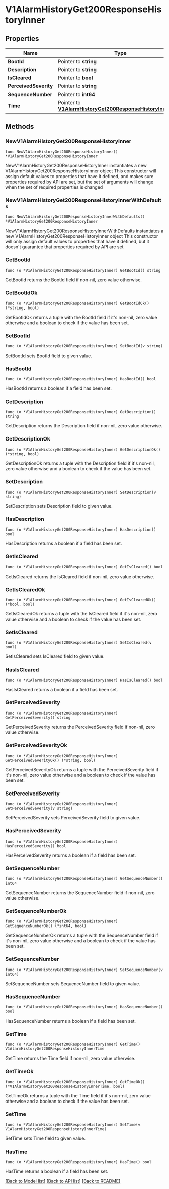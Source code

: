 # V1AlarmHistoryGet200ResponseHistoryInner

## Properties

Name | Type | Description | Notes
------------ | ------------- | ------------- | -------------
**BootId** | Pointer to **string** |  | [optional] 
**Description** | Pointer to **string** |  | [optional] 
**IsCleared** | Pointer to **bool** |  | [optional] 
**PerceivedSeverity** | Pointer to **string** |  | [optional] 
**SequenceNumber** | Pointer to **int64** |  | [optional] 
**Time** | Pointer to [**V1AlarmHistoryGet200ResponseHistoryInnerTime**](V1AlarmHistoryGet200ResponseHistoryInnerTime.md) |  | [optional] 

## Methods

### NewV1AlarmHistoryGet200ResponseHistoryInner

`func NewV1AlarmHistoryGet200ResponseHistoryInner() *V1AlarmHistoryGet200ResponseHistoryInner`

NewV1AlarmHistoryGet200ResponseHistoryInner instantiates a new V1AlarmHistoryGet200ResponseHistoryInner object
This constructor will assign default values to properties that have it defined,
and makes sure properties required by API are set, but the set of arguments
will change when the set of required properties is changed

### NewV1AlarmHistoryGet200ResponseHistoryInnerWithDefaults

`func NewV1AlarmHistoryGet200ResponseHistoryInnerWithDefaults() *V1AlarmHistoryGet200ResponseHistoryInner`

NewV1AlarmHistoryGet200ResponseHistoryInnerWithDefaults instantiates a new V1AlarmHistoryGet200ResponseHistoryInner object
This constructor will only assign default values to properties that have it defined,
but it doesn't guarantee that properties required by API are set

### GetBootId

`func (o *V1AlarmHistoryGet200ResponseHistoryInner) GetBootId() string`

GetBootId returns the BootId field if non-nil, zero value otherwise.

### GetBootIdOk

`func (o *V1AlarmHistoryGet200ResponseHistoryInner) GetBootIdOk() (*string, bool)`

GetBootIdOk returns a tuple with the BootId field if it's non-nil, zero value otherwise
and a boolean to check if the value has been set.

### SetBootId

`func (o *V1AlarmHistoryGet200ResponseHistoryInner) SetBootId(v string)`

SetBootId sets BootId field to given value.

### HasBootId

`func (o *V1AlarmHistoryGet200ResponseHistoryInner) HasBootId() bool`

HasBootId returns a boolean if a field has been set.

### GetDescription

`func (o *V1AlarmHistoryGet200ResponseHistoryInner) GetDescription() string`

GetDescription returns the Description field if non-nil, zero value otherwise.

### GetDescriptionOk

`func (o *V1AlarmHistoryGet200ResponseHistoryInner) GetDescriptionOk() (*string, bool)`

GetDescriptionOk returns a tuple with the Description field if it's non-nil, zero value otherwise
and a boolean to check if the value has been set.

### SetDescription

`func (o *V1AlarmHistoryGet200ResponseHistoryInner) SetDescription(v string)`

SetDescription sets Description field to given value.

### HasDescription

`func (o *V1AlarmHistoryGet200ResponseHistoryInner) HasDescription() bool`

HasDescription returns a boolean if a field has been set.

### GetIsCleared

`func (o *V1AlarmHistoryGet200ResponseHistoryInner) GetIsCleared() bool`

GetIsCleared returns the IsCleared field if non-nil, zero value otherwise.

### GetIsClearedOk

`func (o *V1AlarmHistoryGet200ResponseHistoryInner) GetIsClearedOk() (*bool, bool)`

GetIsClearedOk returns a tuple with the IsCleared field if it's non-nil, zero value otherwise
and a boolean to check if the value has been set.

### SetIsCleared

`func (o *V1AlarmHistoryGet200ResponseHistoryInner) SetIsCleared(v bool)`

SetIsCleared sets IsCleared field to given value.

### HasIsCleared

`func (o *V1AlarmHistoryGet200ResponseHistoryInner) HasIsCleared() bool`

HasIsCleared returns a boolean if a field has been set.

### GetPerceivedSeverity

`func (o *V1AlarmHistoryGet200ResponseHistoryInner) GetPerceivedSeverity() string`

GetPerceivedSeverity returns the PerceivedSeverity field if non-nil, zero value otherwise.

### GetPerceivedSeverityOk

`func (o *V1AlarmHistoryGet200ResponseHistoryInner) GetPerceivedSeverityOk() (*string, bool)`

GetPerceivedSeverityOk returns a tuple with the PerceivedSeverity field if it's non-nil, zero value otherwise
and a boolean to check if the value has been set.

### SetPerceivedSeverity

`func (o *V1AlarmHistoryGet200ResponseHistoryInner) SetPerceivedSeverity(v string)`

SetPerceivedSeverity sets PerceivedSeverity field to given value.

### HasPerceivedSeverity

`func (o *V1AlarmHistoryGet200ResponseHistoryInner) HasPerceivedSeverity() bool`

HasPerceivedSeverity returns a boolean if a field has been set.

### GetSequenceNumber

`func (o *V1AlarmHistoryGet200ResponseHistoryInner) GetSequenceNumber() int64`

GetSequenceNumber returns the SequenceNumber field if non-nil, zero value otherwise.

### GetSequenceNumberOk

`func (o *V1AlarmHistoryGet200ResponseHistoryInner) GetSequenceNumberOk() (*int64, bool)`

GetSequenceNumberOk returns a tuple with the SequenceNumber field if it's non-nil, zero value otherwise
and a boolean to check if the value has been set.

### SetSequenceNumber

`func (o *V1AlarmHistoryGet200ResponseHistoryInner) SetSequenceNumber(v int64)`

SetSequenceNumber sets SequenceNumber field to given value.

### HasSequenceNumber

`func (o *V1AlarmHistoryGet200ResponseHistoryInner) HasSequenceNumber() bool`

HasSequenceNumber returns a boolean if a field has been set.

### GetTime

`func (o *V1AlarmHistoryGet200ResponseHistoryInner) GetTime() V1AlarmHistoryGet200ResponseHistoryInnerTime`

GetTime returns the Time field if non-nil, zero value otherwise.

### GetTimeOk

`func (o *V1AlarmHistoryGet200ResponseHistoryInner) GetTimeOk() (*V1AlarmHistoryGet200ResponseHistoryInnerTime, bool)`

GetTimeOk returns a tuple with the Time field if it's non-nil, zero value otherwise
and a boolean to check if the value has been set.

### SetTime

`func (o *V1AlarmHistoryGet200ResponseHistoryInner) SetTime(v V1AlarmHistoryGet200ResponseHistoryInnerTime)`

SetTime sets Time field to given value.

### HasTime

`func (o *V1AlarmHistoryGet200ResponseHistoryInner) HasTime() bool`

HasTime returns a boolean if a field has been set.


[[Back to Model list]](../README.md#documentation-for-models) [[Back to API list]](../README.md#documentation-for-api-endpoints) [[Back to README]](../README.md)


